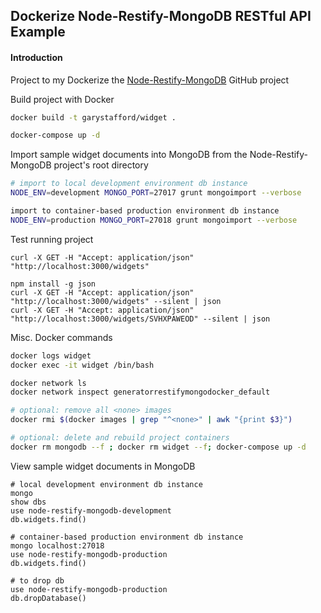 ## Dockerize Node-Restify-MongoDB RESTful API Example

#### Introduction
Project to my Dockerize the [Node-Restify-MongoDB](https://github.com/garystafford/node-restify-mongodb) GitHub project

Build project with Docker
``` bash
docker build -t garystafford/widget .

docker-compose up -d
```

Import sample widget documents into MongoDB
from the Node-Restify-MongoDB project's root directory
``` bash
# import to local development environment db instance
NODE_ENV=development MONGO_PORT=27017 grunt mongoimport --verbose

import to container-based production environment db instance
NODE_ENV=production MONGO_PORT=27018 grunt mongoimport --verbose
```

Test running project
```
curl -X GET -H "Accept: application/json" "http://localhost:3000/widgets"

npm install -g json
curl -X GET -H "Accept: application/json" "http://localhost:3000/widgets" --silent | json
curl -X GET -H "Accept: application/json" "http://localhost:3000/widgets/SVHXPAWEOD" --silent | json
```

Misc. Docker commands
``` bash
docker logs widget
docker exec -it widget /bin/bash

docker network ls
docker network inspect generatorrestifymongodocker_default

# optional: remove all <none> images
docker rmi $(docker images | grep "^<none>" | awk "{print $3}")

# optional: delete and rebuild project containers
docker rm mongodb --f ; docker rm widget --f; docker-compose up -d
```

View sample widget documents in MongoDB
```
# local development environment db instance
mongo
show dbs
use node-restify-mongodb-development
db.widgets.find()

# container-based production environment db instance
mongo localhost:27018
use node-restify-mongodb-production
db.widgets.find()

# to drop db
use node-restify-mongodb-production
db.dropDatabase()
```


